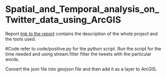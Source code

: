 # Spatial_and_Temporal_analysis_on_Twitter_data_using_ArcGIS
Report <a href="https://github.com/kamalikap/Spatial_and_Temporal_analysis_on_Twitter_data_using_ArcGIS/blob/master/Report/report.pdf">link to the report</a> contains the description of the whole project and the tools used.

#Code
refer to code/positive.py for the python script. Run the script for the time needed and using stream.filter filter the tweets with the particular words.

Convert the json file into geojson file and then add it as a layer to ArcGIS.
